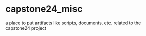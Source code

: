# capstone24_misc
a place to put artifacts like scripts, documents, etc. related to the capstone24 project
